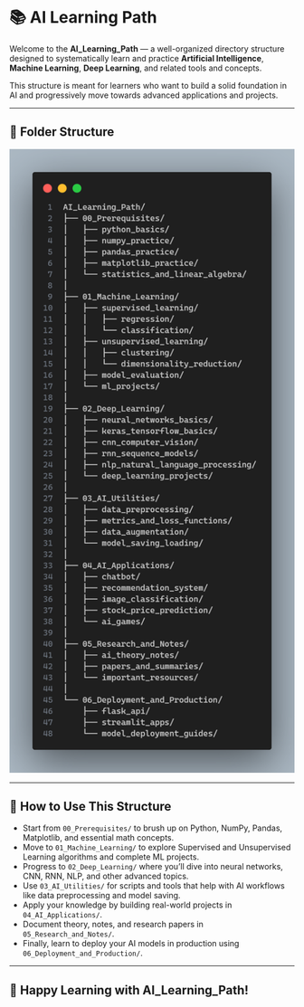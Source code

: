 # 📚 AI Learning Path

Welcome to the **AI_Learning_Path** — a well-organized directory structure designed to systematically learn and practice **Artificial Intelligence**, **Machine Learning**, **Deep Learning**, and related tools and concepts.

This structure is meant for learners who want to build a solid foundation in AI and progressively move towards advanced applications and projects.

---

## 📂 Folder Structure

<img src="https://github.com/vnshsharma/AI/blob/47c6141964fa3ad96cc80100089cdbcf4dcc7815/code%20final.png" alt="AI Folder Structure" width="800"/>

---

## 📌 How to Use This Structure

- Start from `00_Prerequisites/` to brush up on Python, NumPy, Pandas, Matplotlib, and essential math concepts.
- Move to `01_Machine_Learning/` to explore Supervised and Unsupervised Learning algorithms and complete ML projects.
- Progress to `02_Deep_Learning/` where you’ll dive into neural networks, CNN, RNN, NLP, and other advanced topics.
- Use `03_AI_Utilities/` for scripts and tools that help with AI workflows like data preprocessing and model saving.
- Apply your knowledge by building real-world projects in `04_AI_Applications/`.
- Document theory, notes, and research papers in `05_Research_and_Notes/`.
- Finally, learn to deploy your AI models in production using `06_Deployment_and_Production/`.

---

## 🚀 Happy Learning with **AI_Learning_Path**!
